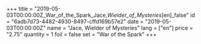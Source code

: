 +++
title = "2019-05-03T00:00:00Z_War_of_the_Spark_Jace,_Wielder_of_Mysteries_[en]_false"
id = "6adb7d73-4482-4930-8497-cffd169b57e2"
date = "2019-05-03T00:00:00Z"
name = "Jace, Wielder of Mysteries"
lang = ["en"]
price = "2.75"
quantity = 1
foil = false
set = "War of the Spark"
+++
